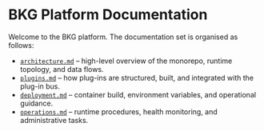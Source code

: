 # BKG Platform Documentation

Welcome to the BKG platform. The documentation set is organised as follows:

- [`architecture.md`](./architecture.md) – high-level overview of the monorepo, runtime topology, and data flows.
- [`plugins.md`](./plugins.md) – how plug-ins are structured, built, and integrated with the plug-in bus.
- [`deployment.md`](./deployment.md) – container build, environment variables, and operational guidance.
- [`operations.md`](./operations.md) – runtime procedures, health monitoring, and administrative tasks.
